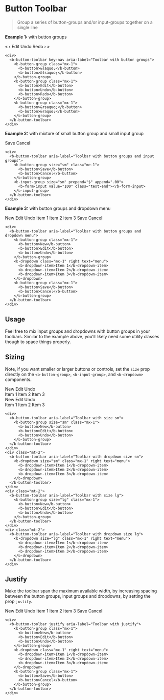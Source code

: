 # Button Toolbar

> Group a series of button-groups and/or input-groups together on a single line

**Example 1:** with button groups

<b-card>
  <div>
    <b-button-toolbar key-nav aria-label="Toolbar with button groups">
      <b-button-group class="mx-1">
        <b-button>&laquo;</b-button>
        <b-button>&lsaquo;</b-button>
      </b-button-group>
      <b-button-group class="mx-1">
        <b-button>Edit</b-button>
        <b-button>Undo</b-button>
        <b-button>Redo</b-button>
      </b-button-group>
      <b-button-group class="mx-1">
        <b-button>&rsaquo;</b-button>
        <b-button>&raquo;</b-button>
      </b-button-group>
    </b-button-toolbar>
  </div>
</b-card>

```vue-html
<div>
  <b-button-toolbar key-nav aria-label="Toolbar with button groups">
    <b-button-group class="mx-1">
      <b-button>&laquo;</b-button>
      <b-button>&lsaquo;</b-button>
    </b-button-group>
    <b-button-group class="mx-1">
      <b-button>Edit</b-button>
      <b-button>Undo</b-button>
      <b-button>Redo</b-button>
    </b-button-group>
    <b-button-group class="mx-1">
      <b-button>&rsaquo;</b-button>
      <b-button>&raquo;</b-button>
    </b-button-group>
  </b-button-toolbar>
</div>
```

**Example 2:** with mixture of small button group and small input group

<b-card>
  <div>
    <b-button-toolbar aria-label="Toolbar with button groups and input groups">
      <b-button-group size="sm" class="me-1">
        <b-button>Save</b-button>
        <b-button>Cancel</b-button>
      </b-button-group>
      <b-input-group size="sm" prepend="$" append=".00">
        <b-form-input value="100" class="text-end"></b-form-input>
      </b-input-group>
    </b-button-toolbar>
  </div>
</b-card>

```vue-html
<div>
  <b-button-toolbar aria-label="Toolbar with button groups and input groups">
    <b-button-group size="sm" class="me-1">
      <b-button>Save</b-button>
      <b-button>Cancel</b-button>
    </b-button-group>
    <b-input-group size="sm" prepend="$" append=".00">
      <b-form-input value="100" class="text-end"></b-form-input>
    </b-input-group>
  </b-button-toolbar>
</div>
```

**Example 3:** with button groups and dropdown menu

<b-card>
  <div>
    <b-button-toolbar aria-label="Toolbar with button groups and dropdown menu">
      <b-button-group class="mx-1">
        <b-button>New</b-button>
        <b-button>Edit</b-button>
        <b-button>Undo</b-button>
      </b-button-group>
      <b-dropdown class="mx-1" right text="menu">
        <b-dropdown-item>Item 1</b-dropdown-item>
        <b-dropdown-item>Item 2</b-dropdown-item>
        <b-dropdown-item>Item 3</b-dropdown-item>
      </b-dropdown>
      <b-button-group class="mx-1">
        <b-button>Save</b-button>
        <b-button>Cancel</b-button>
      </b-button-group>
    </b-button-toolbar>
  </div>
</b-card>

```vue-html
<div>
  <b-button-toolbar aria-label="Toolbar with button groups and dropdown menu">
    <b-button-group class="mx-1">
      <b-button>New</b-button>
      <b-button>Edit</b-button>
      <b-button>Undo</b-button>
    </b-button-group>
    <b-dropdown class="mx-1" right text="menu">
      <b-dropdown-item>Item 1</b-dropdown-item>
      <b-dropdown-item>Item 2</b-dropdown-item>
      <b-dropdown-item>Item 3</b-dropdown-item>
    </b-dropdown>
    <b-button-group class="mx-1">
      <b-button>Save</b-button>
      <b-button>Cancel</b-button>
    </b-button-group>
  </b-button-toolbar>
</div>
```

## Usage

Feel free to mix input groups and dropdowns with button groups in your toolbars. Similar to the
example above, you'll likely need some utility classes though to space things properly.

## Sizing

Note, if you want smaller or larger buttons or controls, set the `size` prop directly on the
`<b-button-group>`, `<b-input-group>`, and `<b-dropdown>` components.

<b-card>
  <div>
    <b-button-toolbar aria-label="Toolbar with size sm">
      <b-button-group size="sm" class="mx-1">
        <b-button>New</b-button>
        <b-button>Edit</b-button>
        <b-button>Undo</b-button>
      </b-button-group>
    </b-button-toolbar>
  </div>
  <div class="mt-2">
    <b-button-toolbar aria-label="Toolbar with dropdown size sm">
        <b-dropdown size="sm" class="mx-1" right text="menu">
          <b-dropdown-item>Item 1</b-dropdown-item>
          <b-dropdown-item>Item 2</b-dropdown-item>
          <b-dropdown-item>Item 3</b-dropdown-item>
        </b-dropdown>
    </b-button-toolbar>
  </div>
  <div class="mt-2">
    <b-button-toolbar aria-label="Toolbar with size lg">
      <b-button-group size="lg" class="mx-1">
        <b-button>New</b-button>
        <b-button>Edit</b-button>
        <b-button>Undo</b-button>
      </b-button-group>
    </b-button-toolbar>
  </div>
  <div class="mt-2">
    <b-button-toolbar aria-label="Toolbar with dropdown size lg">
      <b-dropdown size="lg" class="mx-1" right text="menu">
        <b-dropdown-item>Item 1</b-dropdown-item>
        <b-dropdown-item>Item 2</b-dropdown-item>
        <b-dropdown-item>Item 3</b-dropdown-item>
      </b-dropdown>
    </b-button-toolbar>
  </div>
</b-card>

```vue-html
<div>
  <b-button-toolbar aria-label="Toolbar with size sm">
    <b-button-group size="sm" class="mx-1">
      <b-button>New</b-button>
      <b-button>Edit</b-button>
      <b-button>Undo</b-button>
    </b-button-group>
  </b-button-toolbar>
</div>
<div class="mt-2">
  <b-button-toolbar aria-label="Toolbar with dropdown size sm">
    <b-dropdown size="sm" class="mx-1" right text="menu">
      <b-dropdown-item>Item 1</b-dropdown-item>
      <b-dropdown-item>Item 2</b-dropdown-item>
      <b-dropdown-item>Item 3</b-dropdown-item>
    </b-dropdown>
  </b-button-toolbar>
</div>
<div class="mt-2">
  <b-button-toolbar aria-label="Toolbar with size lg">
    <b-button-group size="lg" class="mx-1">
      <b-button>New</b-button>
      <b-button>Edit</b-button>
      <b-button>Undo</b-button>
    </b-button-group>
  </b-button-toolbar>
</div>
<div class="mt-2">
  <b-button-toolbar aria-label="Toolbar with dropdown size lg">
    <b-dropdown size="lg" class="mx-1" right text="menu">
      <b-dropdown-item>Item 1</b-dropdown-item>
      <b-dropdown-item>Item 2</b-dropdown-item>
      <b-dropdown-item>Item 3</b-dropdown-item>
    </b-dropdown>
  </b-button-toolbar>
</div>
```

## Justify

Make the toolbar span the maximum available width, by increasing spacing between the button groups,
input groups and dropdowns, by setting the prop `justify`.

<b-card>
  <div>
    <b-button-toolbar justify aria-label="Toolbar with justify">
      <b-button-group class="mx-1">
        <b-button>New</b-button>
        <b-button>Edit</b-button>
        <b-button>Undo</b-button>
      </b-button-group>
      <b-dropdown class="mx-1" right text="menu">
        <b-dropdown-item>Item 1</b-dropdown-item>
        <b-dropdown-item>Item 2</b-dropdown-item>
        <b-dropdown-item>Item 3</b-dropdown-item>
      </b-dropdown>
      <b-button-group class="mx-1">
        <b-button>Save</b-button>
        <b-button>Cancel</b-button>
      </b-button-group>
    </b-button-toolbar>
  </div>
</b-card>

```vue-html
<div>
  <b-button-toolbar justify aria-label="Toolbar with justify">
    <b-button-group class="mx-1">
      <b-button>New</b-button>
      <b-button>Edit</b-button>
      <b-button>Undo</b-button>
    </b-button-group>
    <b-dropdown class="mx-1" right text="menu">
      <b-dropdown-item>Item 1</b-dropdown-item>
      <b-dropdown-item>Item 2</b-dropdown-item>
      <b-dropdown-item>Item 3</b-dropdown-item>
    </b-dropdown>
    <b-button-group class="mx-1">
      <b-button>Save</b-button>
      <b-button>Cancel</b-button>
    </b-button-group>
  </b-button-toolbar>
</div>
```

<ComponentReference :data="data"></ComponentReference>

<script setup lang="ts">
import {data} from '../../data/components/buttonToolbar.data'
import ComponentReference from '../../components/ComponentReference.vue'
import {BCard, BButtonGroup, BDropdown, BInputGroup, BDropdownItem, BButton, BButtonToolbar, BFormInput} from 'bootstrap-vue-next'
</script>

